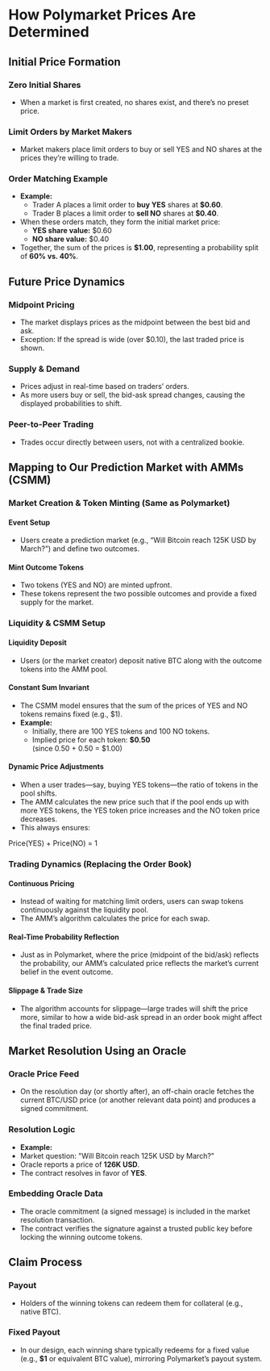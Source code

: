 # How Polymarket Prices Are Determined

## Initial Price Formation

### Zero Initial Shares
- When a market is first created, no shares exist, and there’s no preset price.

### Limit Orders by Market Makers
- Market makers place limit orders to buy or sell YES and NO shares at the prices they’re willing to trade.

### Order Matching Example
- **Example:**  
  - Trader A places a limit order to **buy YES** shares at **$0.60**.  
  - Trader B places a limit order to **sell NO** shares at **$0.40**.
- When these orders match, they form the initial market price:
  - **YES share value:** $0.60  
  - **NO share value:** $0.40
- Together, the sum of the prices is **$1.00**, representing a probability split of **60% vs. 40%**.

## Future Price Dynamics

### Midpoint Pricing
- The market displays prices as the midpoint between the best bid and ask.
- Exception: If the spread is wide (over $0.10), the last traded price is shown.

### Supply & Demand
- Prices adjust in real-time based on traders’ orders.
- As more users buy or sell, the bid-ask spread changes, causing the displayed probabilities to shift.

### Peer-to-Peer Trading
- Trades occur directly between users, not with a centralized bookie.

## Mapping to Our Prediction Market with AMMs (CSMM)

### Market Creation & Token Minting (Same as Polymarket)

#### Event Setup
- Users create a prediction market (e.g., “Will Bitcoin reach 125K USD by March?”) and define two outcomes.

#### Mint Outcome Tokens
- Two tokens (YES and NO) are minted upfront.
- These tokens represent the two possible outcomes and provide a fixed supply for the market.

### Liquidity & CSMM Setup

#### Liquidity Deposit
- Users (or the market creator) deposit native BTC along with the outcome tokens into the AMM pool.

#### Constant Sum Invariant
- The CSMM model ensures that the sum of the prices of YES and NO tokens remains fixed (e.g., $1).
- **Example:**  
  - Initially, there are 100 YES tokens and 100 NO tokens.
  - Implied price for each token: **$0.50**  
    (since 0.50 + 0.50 = $1.00)

#### Dynamic Price Adjustments
- When a user trades—say, buying YES tokens—the ratio of tokens in the pool shifts.
- The AMM calculates the new price such that if the pool ends up with more YES tokens, the YES token price increases and the NO token price decreases.
- This always ensures:
  
Price(YES) + Price(NO) = 1



### Trading Dynamics (Replacing the Order Book)

#### Continuous Pricing
- Instead of waiting for matching limit orders, users can swap tokens continuously against the liquidity pool.
- The AMM’s algorithm calculates the price for each swap.

#### Real-Time Probability Reflection
- Just as in Polymarket, where the price (midpoint of the bid/ask) reflects the probability, our AMM’s calculated price reflects the market’s current belief in the event outcome.

#### Slippage & Trade Size
- The algorithm accounts for slippage—large trades will shift the price more, similar to how a wide bid-ask spread in an order book might affect the final traded price.

## Market Resolution Using an Oracle

### Oracle Price Feed
- On the resolution day (or shortly after), an off-chain oracle fetches the current BTC/USD price (or another relevant data point) and produces a signed commitment.

### Resolution Logic
- **Example:**  
- Market question: "Will Bitcoin reach 125K USD by March?"  
- Oracle reports a price of **126K USD**.
- The contract resolves in favor of **YES**.

### Embedding Oracle Data
- The oracle commitment (a signed message) is included in the market resolution transaction.
- The contract verifies the signature against a trusted public key before locking the winning outcome tokens.

## Claim Process

### Payout
- Holders of the winning tokens can redeem them for collateral (e.g., native BTC).

### Fixed Payout
- In our design, each winning share typically redeems for a fixed value (e.g., **$1** or equivalent BTC value), mirroring Polymarket’s payout system.
